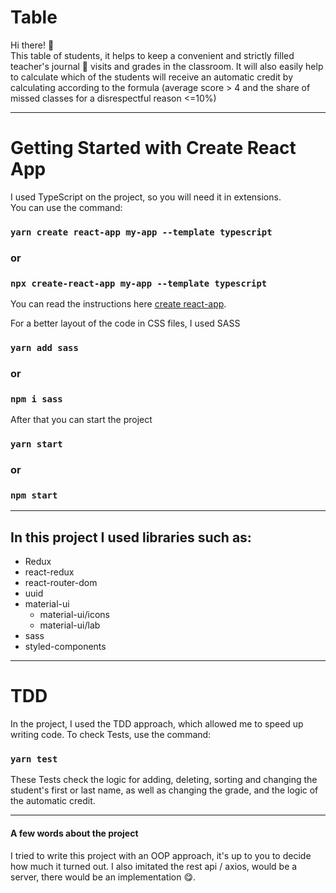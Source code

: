 # Table
Hi there! :wave:\
This table of students, it helps to keep a convenient and strictly filled teacher's journal :book: visits and grades in
the classroom. It will also easily help to calculate which of the students will receive an automatic credit by calculating according
to the formula (average score > 4 and the share of missed classes for a disrespectful reason <=10%)
____

# Getting Started with Create React App
I used TypeScript on the project, so you will need it in extensions.\
You can use the command:

### `yarn create react-app my-app --template typescript`
### or
### `npx create-react-app my-app --template typescript`

You can read the instructions here
[create react-app](https://github.com/facebook/create-react-app).

For a better layout of the code in CSS files, I used SASS

### `yarn add sass`
### or
### `npm i sass`

After that you can start the project

### `yarn start`
### or
### `npm start`
____

## In this project I used libraries such as:
* Redux
* react-redux
* react-router-dom
* uuid
* material-ui
    * material-ui/icons
    * material-ui/lab
* sass
* styled-components
____

# TDD
In the project, I used the TDD approach, which allowed me to speed up writing code.
To check Tests, use the command:
### `yarn test`
These Tests check the logic for adding, deleting, sorting and changing the student's first or last name,
as well as changing the grade, and the logic of the automatic credit.
____
#### A few words about the project
I tried to write this project with an OOP approach, it's up to you to decide how much it turned out.
I also imitated the rest api / axios, would be a server, there would be an implementation :yum:.